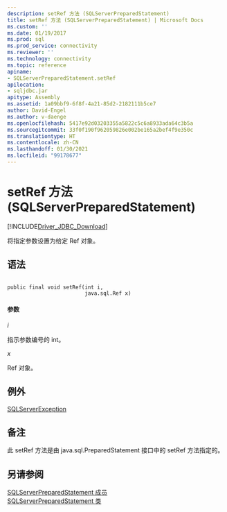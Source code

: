 ```yaml
---
description: setRef 方法 (SQLServerPreparedStatement)
title: setRef 方法 (SQLServerPreparedStatement) | Microsoft Docs
ms.custom: ''
ms.date: 01/19/2017
ms.prod: sql
ms.prod_service: connectivity
ms.reviewer: ''
ms.technology: connectivity
ms.topic: reference
apiname:
- SQLServerPreparedStatement.setRef
apilocation:
- sqljdbc.jar
apitype: Assembly
ms.assetid: 1a09bbf9-6f8f-4a21-85d2-2182111b5ce7
author: David-Engel
ms.author: v-daenge
ms.openlocfilehash: 5417e92d03203355a5822c5c6a8933ada64c3b5a
ms.sourcegitcommit: 33f0f190f962059826e002be165a2bef4f9e350c
ms.translationtype: HT
ms.contentlocale: zh-CN
ms.lasthandoff: 01/30/2021
ms.locfileid: "99178677"
---
```

# <a name="setref-method-sqlserverpreparedstatement"></a>setRef 方法 (SQLServerPreparedStatement)
[!INCLUDE[Driver_JDBC_Download](../../../includes/driver_jdbc_download.md)]

  将指定参数设置为给定 Ref 对象。  
  
## <a name="syntax"></a>语法  
  
```  
  
public final void setRef(int i,  
                         java.sql.Ref x)  
```  
  
#### <a name="parameters"></a>参数  
 *i*  
  
 指示参数编号的 int。  
  
 *x*  
  
 Ref 对象。  
  
## <a name="exceptions"></a>例外  
 [SQLServerException](../../../connect/jdbc/reference/sqlserverexception-class.md)  
  
## <a name="remarks"></a>备注  
 此 setRef 方法是由 java.sql.PreparedStatement 接口中的 setRef 方法指定的。  
  
## <a name="see-also"></a>另请参阅  
 [SQLServerPreparedStatement 成员](../../../connect/jdbc/reference/sqlserverpreparedstatement-members.md)   
 [SQLServerPreparedStatement 类](../../../connect/jdbc/reference/sqlserverpreparedstatement-class.md)  
  
  

